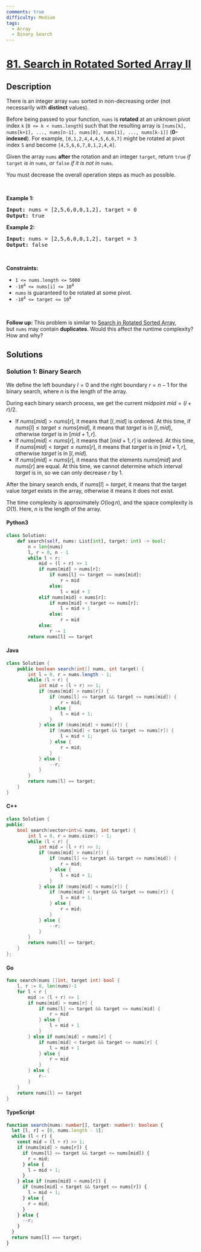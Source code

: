 ```yaml
---
comments: true
difficulty: Medium
tags:
  - Array
  - Binary Search
---
```


<!-- problem:start -->

# [81. Search in Rotated Sorted Array II](https://leetcode.com/problems/search-in-rotated-sorted-array-ii)


## Description

<!-- description:start -->

<p>There is an integer array <code>nums</code> sorted in non-decreasing order (not necessarily with <strong>distinct</strong> values).</p>

<p>Before being passed to your function, <code>nums</code> is <strong>rotated</strong> at an unknown pivot index <code>k</code> (<code>0 &lt;= k &lt; nums.length</code>) such that the resulting array is <code>[nums[k], nums[k+1], ..., nums[n-1], nums[0], nums[1], ..., nums[k-1]]</code> (<strong>0-indexed</strong>). For example, <code>[0,1,2,4,4,4,5,6,6,7]</code> might be rotated at pivot index <code>5</code> and become <code>[4,5,6,6,7,0,1,2,4,4]</code>.</p>

<p>Given the array <code>nums</code> <strong>after</strong> the rotation and an integer <code>target</code>, return <code>true</code><em> if </em><code>target</code><em> is in </em><code>nums</code><em>, or </em><code>false</code><em> if it is not in </em><code>nums</code><em>.</em></p>

<p>You must decrease the overall operation steps as much as possible.</p>

<p>&nbsp;</p>
<p><strong class="example">Example 1:</strong></p>
<pre><strong>Input:</strong> nums = [2,5,6,0,0,1,2], target = 0
<strong>Output:</strong> true
</pre><p><strong class="example">Example 2:</strong></p>
<pre><strong>Input:</strong> nums = [2,5,6,0,0,1,2], target = 3
<strong>Output:</strong> false
</pre>
<p>&nbsp;</p>
<p><strong>Constraints:</strong></p>

<ul>
	<li><code>1 &lt;= nums.length &lt;= 5000</code></li>
	<li><code>-10<sup>4</sup> &lt;= nums[i] &lt;= 10<sup>4</sup></code></li>
	<li><code>nums</code> is guaranteed to be rotated at some pivot.</li>
	<li><code>-10<sup>4</sup> &lt;= target &lt;= 10<sup>4</sup></code></li>
</ul>

<p>&nbsp;</p>
<p><strong>Follow up:</strong> This problem is similar to&nbsp;<a href="/problems/search-in-rotated-sorted-array/description/" target="_blank">Search in Rotated Sorted Array</a>, but&nbsp;<code>nums</code> may contain <strong>duplicates</strong>. Would this affect the runtime complexity? How and why?</p>

<!-- description:end -->

## Solutions

<!-- solution:start -->

### Solution 1: Binary Search

We define the left boundary $l=0$ and the right boundary $r=n-1$ for the binary search, where $n$ is the length of the array.

During each binary search process, we get the current midpoint $mid=(l+r)/2$.

- If $nums[mid] \gt nums[r]$, it means that $[l,mid]$ is ordered. At this time, if $nums[l] \le target \le nums[mid]$, it means that $target$ is in $[l,mid]$, otherwise $target$ is in $[mid+1,r]$.
- If $nums[mid] \lt nums[r]$, it means that $[mid+1,r]$ is ordered. At this time, if $nums[mid] \lt target \le nums[r]$, it means that $target$ is in $[mid+1,r]$, otherwise $target$ is in $[l,mid]$.
- If $nums[mid] = nums[r]$, it means that the elements $nums[mid]$ and $nums[r]$ are equal. At this time, we cannot determine which interval $target$ is in, so we can only decrease $r$ by $1$.

After the binary search ends, if $nums[l] = target$, it means that the target value $target$ exists in the array, otherwise it means it does not exist.

The time complexity is approximately $O(\log n)$, and the space complexity is $O(1)$. Here, $n$ is the length of the array.

<!-- tabs:start -->

#### Python3

```python
class Solution:
    def search(self, nums: List[int], target: int) -> bool:
        n = len(nums)
        l, r = 0, n - 1
        while l < r:
            mid = (l + r) >> 1
            if nums[mid] > nums[r]:
                if nums[l] <= target <= nums[mid]:
                    r = mid
                else:
                    l = mid + 1
            elif nums[mid] < nums[r]:
                if nums[mid] < target <= nums[r]:
                    l = mid + 1
                else:
                    r = mid
            else:
                r -= 1
        return nums[l] == target
```

#### Java

```java
class Solution {
    public boolean search(int[] nums, int target) {
        int l = 0, r = nums.length - 1;
        while (l < r) {
            int mid = (l + r) >> 1;
            if (nums[mid] > nums[r]) {
                if (nums[l] <= target && target <= nums[mid]) {
                    r = mid;
                } else {
                    l = mid + 1;
                }
            } else if (nums[mid] < nums[r]) {
                if (nums[mid] < target && target <= nums[r]) {
                    l = mid + 1;
                } else {
                    r = mid;
                }
            } else {
                --r;
            }
        }
        return nums[l] == target;
    }
}
```

#### C++

```cpp
class Solution {
public:
    bool search(vector<int>& nums, int target) {
        int l = 0, r = nums.size() - 1;
        while (l < r) {
            int mid = (l + r) >> 1;
            if (nums[mid] > nums[r]) {
                if (nums[l] <= target && target <= nums[mid]) {
                    r = mid;
                } else {
                    l = mid + 1;
                }
            } else if (nums[mid] < nums[r]) {
                if (nums[mid] < target && target <= nums[r]) {
                    l = mid + 1;
                } else {
                    r = mid;
                }
            } else {
                --r;
            }
        }
        return nums[l] == target;
    }
};
```

#### Go

```go
func search(nums []int, target int) bool {
	l, r := 0, len(nums)-1
	for l < r {
		mid := (l + r) >> 1
		if nums[mid] > nums[r] {
			if nums[l] <= target && target <= nums[mid] {
				r = mid
			} else {
				l = mid + 1
			}
		} else if nums[mid] < nums[r] {
			if nums[mid] < target && target <= nums[r] {
				l = mid + 1
			} else {
				r = mid
			}
		} else {
			r--
		}
	}
	return nums[l] == target
}
```

#### TypeScript

```ts
function search(nums: number[], target: number): boolean {
  let [l, r] = [0, nums.length - 1];
  while (l < r) {
    const mid = (l + r) >> 1;
    if (nums[mid] > nums[r]) {
      if (nums[l] <= target && target <= nums[mid]) {
        r = mid;
      } else {
        l = mid + 1;
      }
    } else if (nums[mid] < nums[r]) {
      if (nums[mid] < target && target <= nums[r]) {
        l = mid + 1;
      } else {
        r = mid;
      }
    } else {
      --r;
    }
  }
  return nums[l] === target;
}
```

<!-- tabs:end -->

<!-- solution:end -->

<!-- problem:end -->
